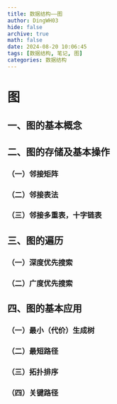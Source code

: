 ```yaml
---
title: 数据结构——图
author: DingWH03
hide: false
archive: true
math: false
date: 2024-08-20 10:06:45
tags: [数据结构, 笔记, 图]
categories: 数据结构
---
```

# 图

## 一、图的基本概念

## 二、图的存储及基本操作

### （一）邻接矩阵

### （二）邻接表法

### （三）邻接多重表，十字链表

## 三、图的遍历

### （一）深度优先搜索

### （二）广度优先搜索

## 四、图的基本应用

### （一）最小（代价）生成树

### （二）最短路径

### （三）拓扑排序

### （四）关键路径